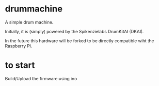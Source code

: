 drummachine
===========

A simple drum machine.

Initially, it is (simply) powered by the Spikenzielabs DrumKitAI (DKAI).

In the future this hardware will be forked to be directly compatible wiht the 
Raspberry Pi.

to start
==========

Build/Upload the firmware using ino
